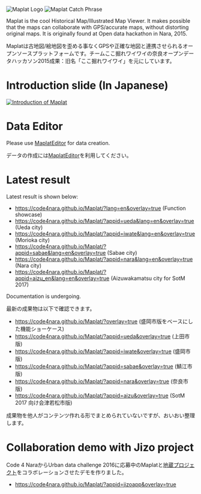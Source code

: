![Maplat Logo](https://code4nara.github.io/Maplat/page_imgs/maplat.png)
![Maplat Catch Phrase](https://code4nara.github.io/Maplat/page_imgs/bijective.png)

Maplat is the cool Historical Map/Illustrated Map Viewer. It makes possible that the maps can collaborate with GPS/accurate maps, without distorting original maps. It is originally found at Open data hackathon in Nara, 2015.

Maplatは古地図/絵地図を歪める事なくGPSや正確な地図と連携させられるオープンソースプラットフォームです。チームここ掘れワイワイの奈良オープンデータハッカソン2015成果：旧名「ここ掘れワイワイ」を元にしています。

# Introduction slide (In Japanese)
<a href="http://www.slideshare.net/kokogiko/foss4gplatform-maplat-off4g-2016">![Introduction of Maplat](https://code4nara.github.io/Maplat/page_imgs/maplat_slide.png)</a>

# Data Editor
Please use [MaplatEditor](https://github.com/code4nara/MaplatEditor/) for data creation.

データの作成には[MaplatEditor](https://github.com/code4nara/MaplatEditor/)を利用してください。

# Latest result
Latest result is shown below:
* https://code4nara.github.io/Maplat/?lang=en&overlay=true (Function showcase)
* https://code4nara.github.io/Maplat/?appid=ueda&lang=en&overlay=true (Ueda city)
* https://code4nara.github.io/Maplat/?appid=iwate&lang=en&overlay=true (Morioka city)
* https://code4nara.github.io/Maplat/?appid=sabae&lang=en&overlay=true (Sabae city)
* https://code4nara.github.io/Maplat/?appid=nara&lang=en&overlay=true (Nara city)
* https://code4nara.github.io/Maplat/?appid=aizu_en&lang=en&overlay=true (Aizuwakamatsu city for SotM 2017)

Documentation is undergoing.

最新の成果物は以下で確認できます。
* https://code4nara.github.io/Maplat/?overlay=true (盛岡市版をベースにした機能ショーケース)
* https://code4nara.github.io/Maplat/?appid=ueda&overlay=true (上田市版)
* https://code4nara.github.io/Maplat/?appid=iwate&overlay=true (盛岡市版)
* https://code4nara.github.io/Maplat/?appid=sabae&overlay=true (鯖江市版)
* https://code4nara.github.io/Maplat/?appid=nara&overlay=true (奈良市版)
* https://code4nara.github.io/Maplat/?appid=aizu&overlay=true (SotM 2017 向け会津若松市版)

成果物を他人がコンテンツ作れる形でまとめられていないですが、おいおい整理します。

# Collaboration demo with Jizo project
Code 4 NaraからUrban data challenge 2016に応募中のMaplatと[地蔵プロジェクト](https://github.com/code4nara/JizoProject/wiki)をコラボレーションさせたデモを作りました。
* https://code4nara.github.io/Maplat/?appid=jizoapp&overlay=true

